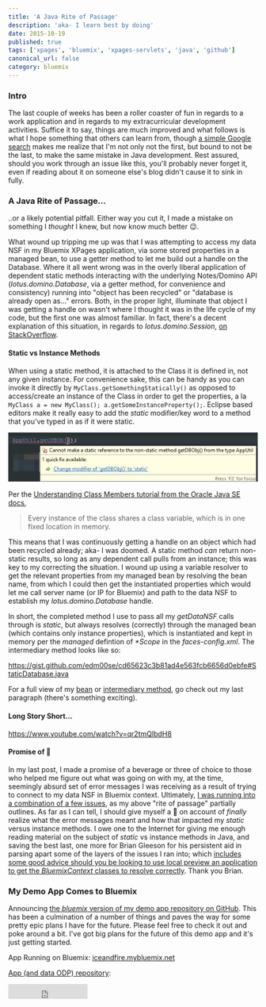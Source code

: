 ```yaml
---
title: 'A Java Rite of Passage'
description: 'aka- I learn best by doing'
date: 2015-10-19
published: true
tags: ['xpages', 'bluemix', 'xpages-servlets', 'java', 'github']
canonical_url: false
category: bluemix
---
```


### Intro

The last couple of weeks has been a roller coaster of fun in regards to a work application and in regards to my extracurricular development activities. Suffice it to say, things are much improved and what follows is what I hope something that others can learn from, though [a simple Google search](https://www.google.com/?gws_rd=ssl#q=xpages+java+static+method) makes me realize that I'm not only not the first, but bound to not be the last, to make the same mistake in Java development. Rest assured, should you work through an issue like this, you'll probably never forget it, even if reading about it on someone else's blog didn't cause it to sink in fully.

### A Java Rite of Passage...

..or a likely potential pitfall. Either way you cut it, I made a mistake on something I _thought_ I knew, but now know much better 😉.

What wound up tripping me up was that I was attempting to access my data NSF in my Bluemix XPages application, via some stored properties in a managed bean, to use a getter method to let me build out a handle on the Database. Where it all went wrong was in the overly liberal application of dependent static methods interacting with the underlying Notes/Domino API (_lotus.domino.Database_, via a getter method, for convenience and consistency) running into "object has been recycled" or "database is already open as..." errors. Both, in the proper light, illuminate that object I was getting a handle on wasn't where I thought it was in the life cycle of my code, but the first one was almost familiar. In fact, there's a decent explanation of this situation, in regards to _lotus.domino.Session_, [on StackOverflow](https://stackoverflow.com/questions/32441640/xpages-managedbean-is-constantly-losing-global-domino-session-object).

#### Static vs Instance Methods
When using a static method, it is attached to the Class it is defined in, not any given instance. For convenience sake, this can be handy as you can invoke it directly by `MyClass.getSomethingStatically()` as opposed to access/create an instance of the Class in order to get the properties, a la `MyClass a = new MyClass(); a.getSomeInstanceProperty();`. Eclipse based editors make it really easy to add the _static_ modifier/key word to a method that you've typed in as if it were static.

![why do you make it so easy!?](./images/easyToMakeStatic.png)

Per the [Understanding Class Members tutorial from the Oracle Java SE docs](https://docs.oracle.com/javase/tutorial/java/javaOO/classvars.html),

> Every instance of the class shares a class variable, which is in one fixed location in memory.

This means that I was continuously getting a handle on an object which had been recycled already; aka- I was doomed. A static method _can_ return non-static results, so long as any dependent call pulls from an instance; this was key to my correcting the situation. I wound up using a variable resolver to get the relevant properties from my managed bean by resolving the bean name, from which I could then get the instantiated properties which would let me call server name (or IP for Bluemix) and path to the data NSF to establish my _lotus.domino.Database_ handle.

In short, the completed method I use to pass all my _getDataNSF_ calls through is _static_, but always resolves (correctly) through the managed bean (which contains only instance properties), which is instantiated and kept in memory per the _managed_ defintion of _*Scope_ in the _faces-config.xml_. The intermediary method looks like so:

https://gist.github.com/edm00se/cd65623c3b81ad4e563fcb6656d0ebfe#StaticDatabase.java

For a full view of my [bean](https://github.com/edm00se/Ice-And-Fire-On-Bluemix/blob/master/App%20ODP/Code/Java/com/westeros/config/AppUtil.java#L61-L81) or [intermediary method](https://github.com/edm00se/Ice-And-Fire-On-Bluemix/blob/master/App%20ODP/Code/Java/com/westeros/app/Utils.java#L489-L499), go check out my last paragraph (there's something exciting).

#### Long Story Short...

https://www.youtube.com/watch?v=qr2tmQIbdH8

#### Promise of 🍻
In my last post, I made a promise of a beverage or three of choice to those who helped me figure out what was going on with my, at the time, seemingly absurd set of error messages I was receiving as a result of trying to connect to my data NSF in Bluemix context. Ultimately, [I was running into a combination of a few issues](https://developer.ibm.com/answers/questions/231062/xsp-on-bluemix-accessing-data-nsf-yields-notesexce/), as my above "rite of passage" partially outlines. As far as I can tell, I should give myself a 🍺 on account of _finally_ realize what the error messages meant and how that impacted my _static_ versus instance methods. I owe one to the Internet for giving me enough reading material on the subject of _static_ vs instance methods in Java, and saving the best last, one more for Brian Gleeson for his persistent aid in parsing apart some of the layers of the issues I ran into; which [includes some good advice should you be looking to use local preview an application to get the _BluemixContext_ classes to resolve correctly](https://developer.ibm.com/answers/questions/231062/xsp-on-bluemix-accessing-data-nsf-yields-notesexce.html#comment-232026). Thank you Brian.

### My Demo App Comes to Bluemix
Announcing [the _bluemix_ version of my demo app repository on GitHub](https://github.com/edm00se/Ice-And-Fire-On-Bluemix). This has been a culmination of a number of things and paves the way for some pretty epic plans I have for the future. Please feel free to check it out and poke around a bit. I've got big plans for the future of this demo app and it's just getting started.

App Running on Bluemix: [iceandfire.mybluemix.net](http://iceandfire.mybluemix.net/)

[App (and data ODP) repository](https://github.com/edm00se/AnAppOfIceAndFire):

<iframe width="160" height="30"
    frameborder="0"
    src="https://ghbtns.com/github-btn.html?user=edm00se&repo=Ice-And-Fire-On-Bluemix&type=star&count=true&size=large">
</iframe>

